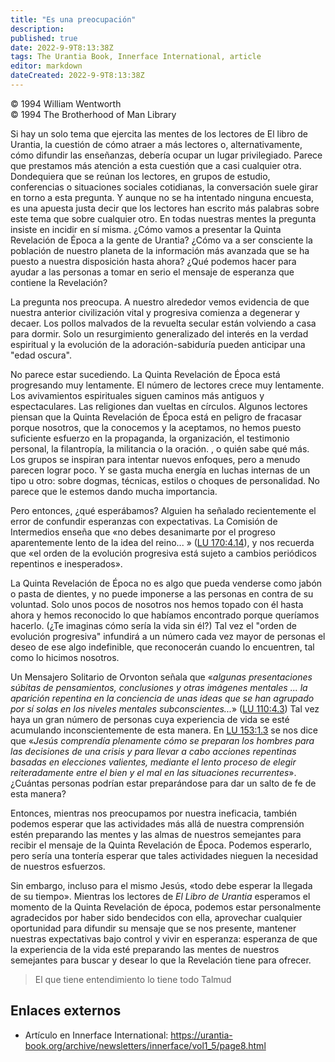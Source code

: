 ```yaml
---
title: "Es una preocupación"
description: 
published: true
date: 2022-9-9T8:13:38Z
tags: The Urantia Book, Innerface International, article
editor: markdown
dateCreated: 2022-9-9T8:13:38Z
---
```


<p class="v-card v-sheet theme--light grey lighten-3 px-2">© 1994 William Wentworth<br>© 1994 The Brotherhood of Man Library</p>

Si hay un solo tema que ejercita las mentes de los lectores de El libro de Urantia, la cuestión de cómo atraer a más lectores o, alternativamente, cómo difundir las enseñanzas, debería ocupar un lugar privilegiado. Parece que prestamos más atención a esta cuestión que a casi cualquier otra. Dondequiera que se reúnan los lectores, en grupos de estudio, conferencias o situaciones sociales cotidianas, la conversación suele girar en torno a esta pregunta. Y aunque no se ha intentado ninguna encuesta, es una apuesta justa decir que los lectores han escrito más palabras sobre este tema que sobre cualquier otro. En todas nuestras mentes la pregunta insiste en incidir en sí misma. ¿Cómo vamos a presentar la Quinta Revelación de Época a la gente de Urantia? ¿Cómo va a ser consciente la población de nuestro planeta de la información más avanzada que se ha puesto a nuestra disposición hasta ahora? ¿Qué podemos hacer para ayudar a las personas a tomar en serio el mensaje de esperanza que contiene la Revelación?

La pregunta nos preocupa. A nuestro alrededor vemos evidencia de que nuestra anterior civilización vital y progresiva comienza a degenerar y decaer. Los pollos malvados de la revuelta secular están volviendo a casa para dormir. Solo un resurgimiento generalizado del interés en la verdad espiritual y la evolución de la adoración-sabiduría pueden anticipar una "edad oscura".

No parece estar sucediendo. La Quinta Revelación de Época está progresando muy lentamente. El número de lectores crece muy lentamente. Los avivamientos espirituales siguen caminos más antiguos y espectaculares. Las religiones dan vueltas en círculos. Algunos lectores piensan que la Quinta Revelación de Época está en peligro de fracasar porque nosotros, que la conocemos y la aceptamos, no hemos puesto suficiente esfuerzo en la propaganda, la organización, el testimonio personal, la filantropía, la militancia o la oración. , o quién sabe qué más. Los grupos se inspiran para intentar nuevos enfoques, pero a menudo parecen lograr poco. Y se gasta mucha energía en luchas internas de un tipo u otro: sobre dogmas, técnicas, estilos o choques de personalidad. No parece que le estemos dando mucha importancia.

Pero entonces, ¿qué esperábamos? Alguien ha señalado recientemente el error de confundir esperanzas con expectativas. La Comisión de Intermedios enseña que «no debes desanimarte por el progreso aparentemente lento de la idea del reino... » ([LU 170:4.14](/es/The_Urantia_Book/170#p4_14)), y nos recuerda que «el orden de la evolución progresiva está sujeto a cambios periódicos repentinos e inesperados».

La Quinta Revelación de Época no es algo que pueda venderse como jabón o pasta de dientes, y no puede imponerse a las personas en contra de su voluntad. Solo unos pocos de nosotros nos hemos topado con él hasta ahora y hemos reconocido lo que habíamos encontrado porque queríamos hacerlo. (¿Te imaginas cómo sería la vida sin él?) Tal vez el "orden de evolución progresiva" infundirá a un número cada vez mayor de personas el deseo de ese algo indefinible, que reconocerán cuando lo encuentren, tal como lo hicimos nosotros.

Un Mensajero Solitario de Orvonton señala que «_algunas presentaciones súbitas de pensamientos, conclusiones y otras imágenes mentales ... la aparición repentina en la conciencia de unas ideas que se han agrupado por sí solas en los niveles mentales subconscientes..._» ([LU 110:4.3](/es/The_Urantia_Book/110#p4_3)) Tal vez haya un gran número de personas cuya experiencia de vida se esté acumulando inconscientemente de esta manera. En [LU 153:1.3](/es/The_Urantia_Book/153#p1_3) se nos dice que «_Jesús comprendía plenamente cómo se preparan los hombres para las decisiones de una crisis y para llevar a cabo acciones repentinas basadas en elecciones valientes, mediante el lento proceso de elegir reiteradamente entre el bien y el mal en las situaciones recurrentes_». ¿Cuántas personas podrían estar preparándose para dar un salto de fe de esta manera?

Entonces, mientras nos preocupamos por nuestra ineficacia, también podemos esperar que las actividades más allá de nuestra comprensión estén preparando las mentes y las almas de nuestros semejantes para recibir el mensaje de la Quinta Revelación de Época. Podemos esperarlo, pero sería una tontería esperar que tales actividades nieguen la necesidad de nuestros esfuerzos.

Sin embargo, incluso para el mismo Jesús, «todo debe esperar la llegada de su tiempo». Mientras los lectores de _El Libro de Urantia_ esperamos el momento de la Quinta Revelación de época, podemos estar personalmente agradecidos por haber sido bendecidos con ella, aprovechar cualquier oportunidad para difundir su mensaje que se nos presente, mantener nuestras expectativas bajo control y vivir en esperanza: esperanza de que la experiencia de la vida esté preparando las mentes de nuestros semejantes para buscar y desear lo que la Revelación tiene para ofrecer.

> El que tiene entendimiento lo tiene todo
>     Talmud

## Enlaces externos

- Artículo en Innerface International: https://urantia-book.org/archive/newsletters/innerface/vol1_5/page8.html


